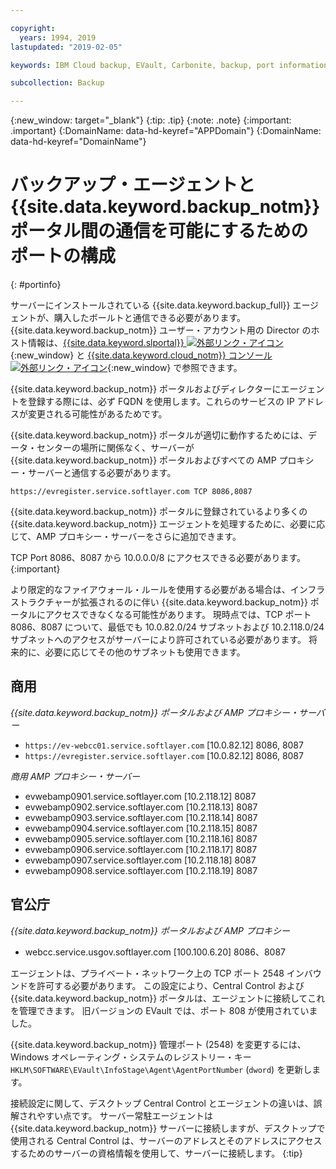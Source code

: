 ```yaml
---

copyright:
  years: 1994, 2019
lastupdated: "2019-02-05"

keywords: IBM Cloud backup, EVault, Carbonite, backup, port information, configure, configuring,

subcollection: Backup

---
```

{:new_window: target="_blank"}
{:tip: .tip}
{:note: .note}
{:important: .important}
{:DomainName: data-hd-keyref="APPDomain"}
{:DomainName: data-hd-keyref="DomainName"}

# バックアップ・エージェントと {{site.data.keyword.backup_notm}} ポータル間の通信を可能にするためのポートの構成
{: #portinfo}

サーバーにインストールされている {{site.data.keyword.backup_full}} エージェントが、購入したボールトと通信できる必要があります。 {{site.data.keyword.backup_notm}} ユーザー・アカウント用の Director のホスト情報は、[{{site.data.keyword.slportal}} ![外部リンク・アイコン](../../icons/launch-glyph.svg "外部リンク・アイコン")](https://control.softlayer.com/){:new_window} と [{{site.data.keyword.cloud_notm}} コンソール ![外部リンク・アイコン](../../icons/launch-glyph.svg "外部リンク・アイコン")](https://{DomainName}/){:new_window} で参照できます。

{{site.data.keyword.backup_notm}} ポータルおよびディレクターにエージェントを登録する際には、必ず FQDN を使用します。これらのサービスの IP アドレスが変更される可能性があるためです。

{{site.data.keyword.backup_notm}} ポータルが適切に動作するためには、データ・センターの場所に関係なく、サーバーが {{site.data.keyword.backup_notm}} ポータルおよびすべての AMP プロキシー・サーバーと通信する必要があります。

```
https://evregister.service.softlayer.com TCP 8086,8087
```

{{site.data.keyword.backup_notm}} ポータルに登録されているより多くの {{site.data.keyword.backup_notm}} エージェントを処理するために、必要に応じて、AMP プロキシー・サーバーをさらに追加できます。

TCP Port 8086、8087 から 10.0.0.0/8 にアクセスできる必要があります。
{:important}

より限定的なファイアウォール・ルールを使用する必要がある場合は、インフラストラクチャーが拡張されるのに伴い {{site.data.keyword.backup_notm}} ポータルにアクセスできなくなる可能性があります。 現時点では、TCP ポート 8086、8087 について、最低でも 10.0.82.0/24 サブネットおよび 10.2.118.0/24 サブネットへのアクセスがサーバーにより許可されている必要があります。 将来的に、必要に応じてその他のサブネットも使用できます。

## 商用

*{{site.data.keyword.backup_notm}} ポータルおよび AMP プロキシー・サーバー*

- `https://ev-webcc01.service.softlayer.com` [10.0.82.12] 8086, 8087
- `https://evregister.service.softlayer.com` [10.0.82.12] 8086, 8087

*商用 AMP プロキシー・サーバー*

- evwebamp0901.service.softlayer.com [10.2.118.12] 8087
- evwebamp0902.service.softlayer.com [10.2.118.13] 8087
- evwebamp0903.service.softlayer.com [10.2.118.14] 8087
- evwebamp0904.service.softlayer.com [10.2.118.15] 8087
- evwebamp0905.service.softlayer.com [10.2.118.16] 8087
- evwebamp0906.service.softlayer.com [10.2.118.17] 8087
- evwebamp0907.service.softlayer.com [10.2.118.18] 8087
- evwebamp0908.service.softlayer.com [10.2.118.19] 8087

## 官公庁

*{{site.data.keyword.backup_notm}} ポータルおよび AMP プロキシー*

- webcc.service.usgov.softlayer.com [100.100.6.20] 8086、8087

エージェントは、プライベート・ネットワーク上の TCP ポート 2548 インバウンドを許可する必要があります。 この設定により、Central Control および {{site.data.keyword.backup_notm}} ポータルは、エージェントに接続してこれを管理できます。 旧バージョンの EVault では、ポート 808 が使用されていました。

{{site.data.keyword.backup_notm}} 管理ポート (2548) を変更するには、Windows オペレーティング・システムのレジストリー・キー `HKLM\SOFTWARE\EVault\InfoStage\Agent\AgentPortNumber` (`dword`) を更新します。

接続設定に関して、デスクトップ Central Control とエージェントの違いは、誤解されやすい点です。 サーバー常駐エージェントは {{site.data.keyword.backup_notm}} サーバーに接続しますが、デスクトップで使用される Central Control は、サーバーのアドレスとそのアドレスにアクセスするためのサーバーの資格情報を使用して、サーバーに接続します。
{:tip}
